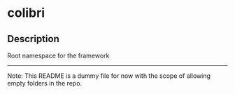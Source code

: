 # colibri
## Description
Root namespace for the framework

---

Note: This README is a dummy file for now with the scope of allowing empty folders in the repo.

